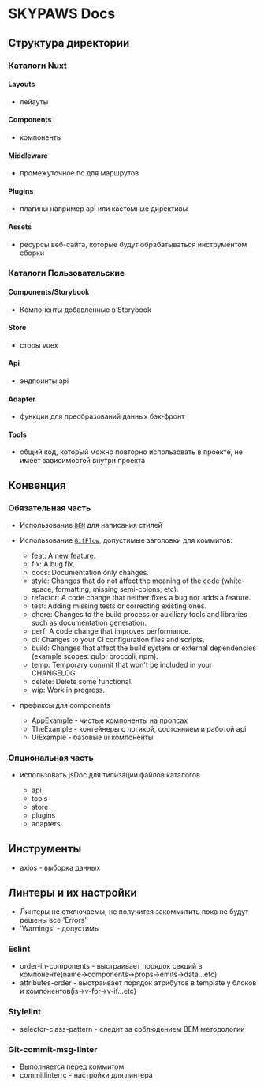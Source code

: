 # SKYPAWS Docs

## Структура директории

### Каталоги Nuxt

#### Layouts

- лейауты

#### Components

- компоненты

#### Middleware

- промежуточное по для маршрутов

#### Plugins

- плагины например api или кастомные директивы

#### Assets

- ресурсы веб-сайта, которые будут обрабатываться инструментом сборки

### Каталоги Пользовательские

#### Components/Storybook
- Компоненты добавленные в Storybook

#### Store

- сторы vuex

#### Api

- эндпоинты api

#### Adapter

- функции для преобразований данных бэк-фронт

#### Tools

- общий код, который можно повторно использовать в проекте, не имеет зависимостей внутри проекта

## Конвенция

### Обязательная часть
- Использование <code>[BEM](https://ru.bem.info/methodology/css/)</code> для написания стилей
- Использование <code>[GitFlow](https://danielkummer.github.io/git-flow-cheatsheet/index.ru_RU.html)</code>, допустимые заголовки для коммитов:
  
    - feat:     A new feature.
    - fix:      A bug fix.
    - docs:     Documentation only changes.
    - style:    Changes that do not affect the meaning of the code (white-space, formatting, missing semi-colons, etc).
    - refactor: A code change that neither fixes a bug nor adds a feature.
    - test:     Adding missing tests or correcting existing ones.
    - chore:    Changes to the build process or auxiliary tools and libraries such as documentation generation.
    - perf:     A code change that improves performance.
    - ci:       Changes to your CI configuration files and scripts.
    - build:    Changes that affect the build system or external dependencies (example scopes: gulp, broccoli, npm).
    - temp:     Temporary commit that won't be included in your CHANGELOG.
    - delete:   Delete some functional.
    - wip: Work in progress.


- префиксы для components

    - AppExample - чистые компоненты на пропсах
    - TheExample - контейнеры с логикой, состоянием и работой api
    - UiExample - базовые ui компоненты 

### Опциональная часть

- использовать jsDoc для типизации файлов каталогов

    - api
    - tools
    - store
    - plugins
    - adapters

## Инструменты

- axios - выборка данных

## Линтеры и их настройки
- Линтеры не отключаемы, не получится закоммитить пока не будут решены все 'Errors'
- 'Warnings' - допустимы

### Eslint
- order-in-components - выстраивает порядок секций в компоненте(name->components->props->emits->data...etc)
- attributes-order - выстраивает порядок атрибутов в template у блоков и компонентов(is->v-for->v-if...etc)


### Stylelint
- selector-class-pattern - следит за соблюдением BEM методологии

### Git-commit-msg-linter
- Выполняется перед коммитом 
- commitlinterrc - настройки для линтера